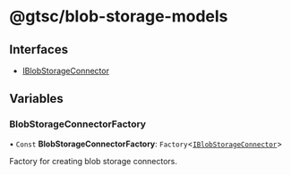 # @gtsc/blob-storage-models

## Interfaces

- [IBlobStorageConnector](interfaces/IBlobStorageConnector.md)

## Variables

### BlobStorageConnectorFactory

• `Const` **BlobStorageConnectorFactory**: `Factory`\<[`IBlobStorageConnector`](interfaces/IBlobStorageConnector.md)\>

Factory for creating blob storage connectors.
